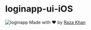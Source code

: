 # loginapp-ui-iOS
![loginapp](https://user-images.githubusercontent.com/72858063/116521462-a1cbba00-a8f1-11eb-8ce9-4b86ed5f502a.gif)
Made with ❤️ by [Raza Khan](https://www.instagram.com/razakhan.dev/)

